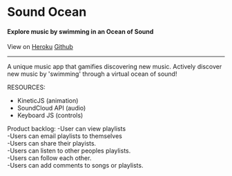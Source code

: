 # Sound Ocean

#### Explore music by swimming in an Ocean of Sound

View on [Heroku](http://sound-ocean.com)
[Github](https://github.com/ScottLNorvell/sound_ocean.git)

---

A unique music app that gamifies discovering new music. Actively discover new music by 'swimming' through a virtual ocean of sound!


RESOURCES:  
* KineticJS (animation)  
* SoundCloud API (audio)  
* Keyboard JS (controls)  

Product backlog:
-User can view playlists  
-Users can email playlists to themselves  
-Users can share their playists.  
-Users can listen to other peoples playlists.  
-Users can follow each other.  
-Users can add comments to songs or playlists. 

